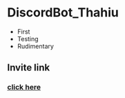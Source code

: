 # DiscordBot_Thahiu

- First
- Testing
- Rudimentary

## Invite link
### [click here](https://discord.com/oauth2/authorize?client_id=911855562361278565&permissions=8&scope=bot)
